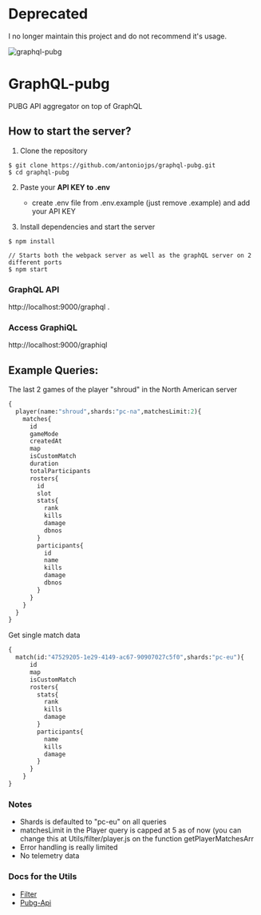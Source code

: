 # Deprecated
I no longer maintain this project and do not recommend it's usage.

![graphql-pubg](./docs/logo.png)
# GraphQL-pubg
PUBG API aggregator on top of GraphQL

## How to start the server?

1. Clone the repository
```
$ git clone https://github.com/antoniojps/graphql-pubg.git
$ cd graphql-pubg
```
2. Paste your **API KEY to .env**

	- create .env file from .env.example (just remove .example) and add your API KEY
3. Install dependencies and start the server

```
$ npm install

// Starts both the webpack server as well as the graphQL server on 2 different ports
$ npm start
```

### GraphQL API
http://localhost:9000/graphql
.

### Access GraphiQL
http://localhost:9000/graphiql

## Example Queries:
The last 2 games of the player "shroud" in the North American server

```graphql
{
  player(name:"shroud",shards:"pc-na",matchesLimit:2){
    matches{
      id
      gameMode
      createdAt
      map
      isCustomMatch
      duration
      totalParticipants
      rosters{
        id
        slot
        stats{
          rank
          kills
          damage
          dbnos
        }
        participants{
          id
          name
          kills
          damage
          dbnos
        } 
      }
    }
  }
}
```

Get single match data

```graphql
{
  match(id:"47529205-1e29-4149-ac67-90907027c5f0",shards:"pc-eu"){
      id
      map
      isCustomMatch
      rosters{
        stats{
          rank
          kills
          damage
        }
        participants{
          name
          kills
          damage
        }
      }
    }
}
```

### Notes

- Shards is defaulted to "pc-eu" on all queries
- matchesLimit in the Player query is capped at 5 as of now (you can change this at Utils/filter/player.js on the function getPlayerMatchesArr
- Error handling is really limited
- No telemetry data

### Docs for the Utils
- [Filter](./docs/utils_filter.md)
- [Pubg-Api](./docs/utils_pubg-api.md)
